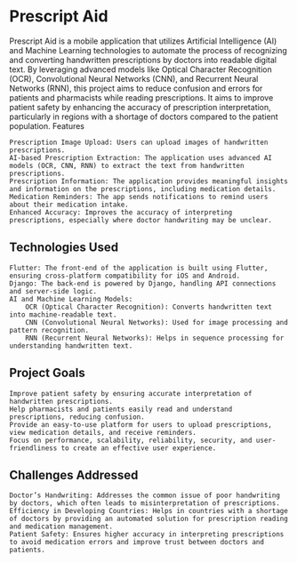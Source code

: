 # Prescript Aid

Prescript Aid is a mobile application that utilizes Artificial Intelligence (AI) and Machine Learning technologies to automate the process of recognizing and converting handwritten prescriptions by doctors into readable digital text. By leveraging advanced models like Optical Character Recognition (OCR), Convolutional Neural Networks (CNN), and Recurrent Neural Networks (RNN), this project aims to reduce confusion and errors for patients and pharmacists while reading prescriptions. It aims to improve patient safety by enhancing the accuracy of prescription interpretation, particularly in regions with a shortage of doctors compared to the patient population.
Features

    Prescription Image Upload: Users can upload images of handwritten prescriptions.
    AI-based Prescription Extraction: The application uses advanced AI models (OCR, CNN, RNN) to extract the text from handwritten prescriptions.
    Prescription Information: The application provides meaningful insights and information on the prescriptions, including medication details.
    Medication Reminders: The app sends notifications to remind users about their medication intake.
    Enhanced Accuracy: Improves the accuracy of interpreting prescriptions, especially where doctor handwriting may be unclear.

## Technologies Used

    Flutter: The front-end of the application is built using Flutter, ensuring cross-platform compatibility for iOS and Android.
    Django: The back-end is powered by Django, handling API connections and server-side logic.
    AI and Machine Learning Models:
        OCR (Optical Character Recognition): Converts handwritten text into machine-readable text.
        CNN (Convolutional Neural Networks): Used for image processing and pattern recognition.
        RNN (Recurrent Neural Networks): Helps in sequence processing for understanding handwritten text.

## Project Goals

    Improve patient safety by ensuring accurate interpretation of handwritten prescriptions.
    Help pharmacists and patients easily read and understand prescriptions, reducing confusion.
    Provide an easy-to-use platform for users to upload prescriptions, view medication details, and receive reminders.
    Focus on performance, scalability, reliability, security, and user-friendliness to create an effective user experience.

## Challenges Addressed

    Doctor’s Handwriting: Addresses the common issue of poor handwriting by doctors, which often leads to misinterpretation of prescriptions.
    Efficiency in Developing Countries: Helps in countries with a shortage of doctors by providing an automated solution for prescription reading and medication management.
    Patient Safety: Ensures higher accuracy in interpreting prescriptions to avoid medication errors and improve trust between doctors and patients.
